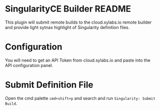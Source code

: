 # SingularityCE Builder README

This plugin will submit remote builds to the cloud.sylabs.io remote builder and provide light sytnax highlight of Singularity definition files.

# Configuration

You will need to get an API Token from cloud.sylabs.io and paste into the API configuration panel.

# Submit Definition File

Open the cmd palette `cmd+shift+p` and search and run `Singularity: Submit Build`.